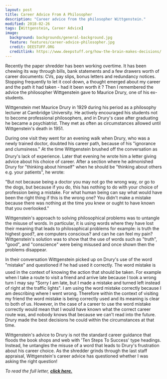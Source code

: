 ```yaml
---
layout: post
title: Career Advice From A Philosopher
description: "Career advice from the philosopher Wittgenstein."
modified: 2018-02-26
tags: [Wittgenstein, Career Advice]
image:
  background: backgrounds/general-background.jpg
  feature: features/career-advice-philosopher.jpg
  credit: DEESTUFF.ORG
  creditlink: https://www.deepstuff.org/how-the-brain-makes-decisions/
---
```


Recently the paper shredder has been working overtime.  It has been chewing its way through bills, bank statements and a few drawers worth of career documents: CVs, pay slips, bonus letters and redundancy notices. Stopping frequently to let it cool down, a thought emerged about my career and the path it had taken - had it been worth it ? Then I remembered the advice the philosopher Wittgenstein gave to Maurice Drury, one of his ex-students.

Wittgenstein met Maurice Drury in 1929 during his period as a philosophy lecturer at Cambridge University. He actively encouraged his students not to become professional philosophers, and in Drury's case after graduating he became a psychiatrist. They met as often as circumstances allowed until Wittgenstein's death in 1951.

During one visit they went for an evening walk when Drury, who was a newly trained doctor, doubted his career path, because of his "ignorance and clumsiness." At the time Wittgenstein brushed off the conversation as Drury's lack of experience. Later that evening he wrote him a letter giving advice about his choice of career. After a section where he admonished Drury for "thinking about himself" when he should be "thinking about others e.g. your patients", he wrote:

"But not because being a doctor you may not go the wrong way, or go to the dogs, but because if you do, this has nothing to do with your choice of profession being a mistake. For what human being can say what would have been the right thing if this is the wrong one? You didn't make a mistake because there was nothing at the time you knew or ought to have known that you overlooked."

Wittgenstein's approach to solving philosophical problems was to untangle the misuse of words. In particular, it is using words where they have lost their meaning that leads to philosophical problems for example: is truth the highest good?, are computers conscious? and can he can feel my pain? Wittgenstein's solution was to show that the use of words such as "truth", "good", and "conscience" were being misused and once shown then the problems disappear.

In their conversation Wittgenstein picked up on Drury's use of the word "mistake" and questioned if he had used it correctly. The word mistake is used in the context of knowing the action that should be taken. For example when I take a route to visit a friend and arrive late because I took a wrong turn I may say  "Sorry I am late, but I made a mistake and turned left instead of right at the traffic lights".  I am using the word mistake correctly because I am describing where I went wrong. Therefore within the context of visiting my friend the word mistake is being correctly used and its meaning is clear to both of us. However, in the case of a career to use the word mistake correctly would mean that I would have known what the correct career route was, and nobody knows that because we can't read into the future. Drury made the best decisions he could within the circumstances at that time.

Wittgenstein's advice to Drury is not the standard career guidance that floods the book shops and web with 'Ten Steps To Success' type headings. Instead, he untangles the misuse of a word that leads to Drury's  frustration about his career choice. As the shredder grinds through the last staff appraisal, Wittgenstein's career advice has questioned whether I was asking the right question!

<i>To read the full letter, <a href="/assets/downloads/Wittgenstein’s-Letter-to-Drury.pdf"><b>click here.</b></a>
</i>
